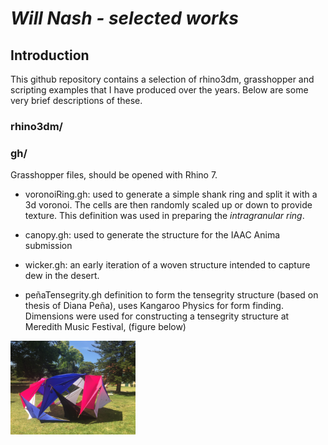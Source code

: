 # *Will Nash - selected works*

## Introduction
This github repository contains a selection of rhino3dm, grasshopper and scripting examples that I have produced over the years. Below are some very brief descriptions of these.

### rhino3dm/

### gh/
Grasshopper files, should be opened with Rhino 7.

* voronoiRing.gh: used to generate a simple shank ring and split it with a 3d voronoi. The cells are then randomly scaled up or down to provide texture. This definition was used in preparing the *intragranular ring*.

* canopy.gh: used to generate the structure for the IAAC Anima submission

* wicker.gh: an early iteration of a woven structure intended to capture dew in the desert.

* peñaTensegrity.gh definition to form the tensegrity structure (based on thesis of Diana Peña), uses Kangaroo Physics for form finding. Dimensions were used for constructing a tensegrity structure at Meredith Music Festival, (figure below)

<img src = "https://github.com/StuvX/portfolio/blob/main/assets/IMG_3440.JPG" alt="tensegrity structure" width="200"/>
